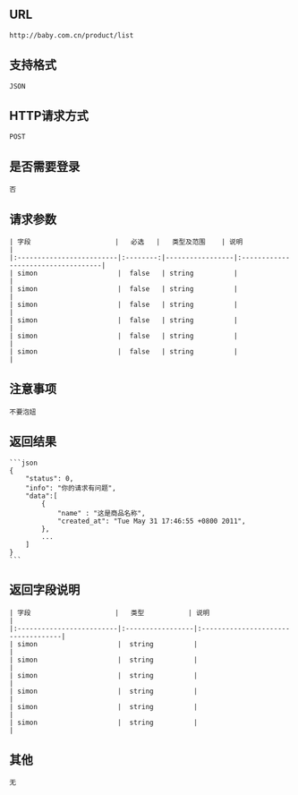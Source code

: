 ##  URL
    http://baby.com.cn/product/list

##  支持格式
    JSON

##  HTTP请求方式
    POST

##  是否需要登录
    否

## 请求参数
    | 字段                     |   必选   |   类型及范围    | 说明 		                         |
    |:-------------------------|:--------:|-----------------|:-----------------------------------|
    | simon                    |  false   | string          |                                    |
    | simon                    |  false   | string          |                                    |
    | simon                    |  false   | string          |                                    |
    | simon                    |  false   | string          |                                    |
    | simon                    |  false   | string          |                                    |
    | simon				       |  false   | string          |									 |

##  注意事项
    不要泡妞

##  返回结果
    ```json
    {
        "status": 0,
        "info": "你的请求有问题",
        "data":[
            {
                "name" : "这是商品名称",
                "created_at": "Tue May 31 17:46:55 +0800 2011",
            },
            ...
        ]
    }
    ```
##  返回字段说明
    | 字段                     |   类型           | 说明                               |
    |:-------------------------|:-----------------|:-----------------------------------|
    | simon                    |  string          |                                    |
    | simon                    |  string          |                                    |
    | simon                    |  string          |                                    |
    | simon                    |  string          |                                    |
    | simon                    |  string          |                                    |
    | simon                    |  string          |                                    |

##  其他
    无